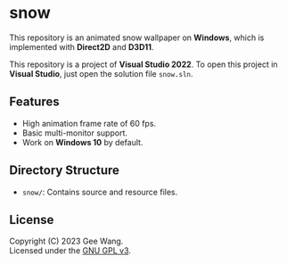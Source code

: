 # snow

This repository is an animated snow wallpaper on **Windows**, which is implemented with **Direct2D** and **D3D11**.

This repository is a project of **Visual Studio 2022**. To open this project in **Visual Studio**, just open the solution file `snow.sln`.

## Features

- High animation frame rate of 60 fps.
- Basic multi-monitor support.
- Work on **Windows 10** by default.

## Directory Structure

- `snow/`:
  Contains source and resource files.

## License

Copyright (C) 2023 Gee Wang.  
Licensed under the [GNU GPL v3](./LICENSE).
